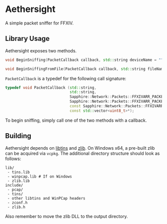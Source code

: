 # Aethersight
A simple packet sniffer for FFXIV.

## Library Usage
Aethersight exposes two methods.

```c++
void BeginSniffing(PacketCallback callback, std::string deviceName = "");

void BeginSniffingFromFile(PacketCallback callback, std::string fileName = "");
```

`PacketCallback` is a typedef for the following call signature:
```c++
typedef void PacketCallback (std::string,
                             std::string,
                             Sapphire::Network::Packets::FFXIVARR_PACKET_HEADER,
                             Sapphire::Network::Packets::FFXIVARR_PACKET_SEGMENT_HEADER,
                             const Sapphire::Network::Packets::FFXIVARR_IPC_HEADER*,
                             const std::vector<uint8_t>*);
```

To begin sniffing, simply call one of the two methods with a callback.

## Building
Aethersight depends on [libtins](http://libtins.github.io) and [zlib](https://zlib.net/). On Windows x64, a pre-built zlib can be acquired via `vcpkg`. The additional directory structure should look as follows:
```
lib/
 - tins.lib
 - winpcap.lib # If on Windows
 - zlib.lib
include/
 - pcap/
 - tins/
 - other libtins and WinPCap headers
 - zconf.h
 - zlib.h
```
Also remember to move the zlib DLL to the output directory.
